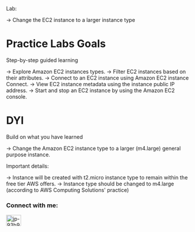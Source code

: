 Lab:

-> Change the EC2 instance to a larger instance type

# Practice Labs Goals

Step-by-step guided learning

-> Explore Amazon EC2 instances types.
-> Filter EC2 instances based on their attributes.
-> Connect to an EC2 instance using Amazon EC2 instance Connect.
-> View EC2 instance metadata using the instance public IP address.
-> Start and stop an EC2 instance by using the Amazon EC2 console.

# DYI

Build on what you have learned

-> Change the Amazon EC2 instance type to a larger (m4.large) general purpose instance.

Important details:

-> Instance will be created with t2.micro instance type to remain within the free tier AWS offers.
-> Instance type should be changed to m4.large (according to AWS Computing Solutions' practice)

<h3 align="left">Connect with me:</h3>
<p align="left">
<a href="https://www.linkedin.com/in/jorluis-perales-93b92096/" target="blank"><img align="center" src="https://raw.githubusercontent.com/rahuldkjain/github-profile-readme-generator/master/src/images/icons/Social/linked-in-alt.svg" alt="jp-93b92096" height="30" width="40" /></a>
</p>
